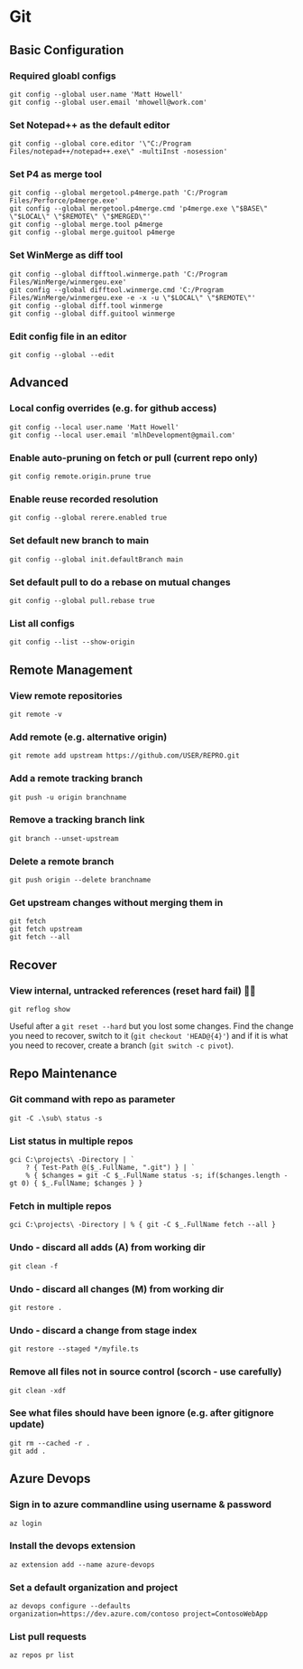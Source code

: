 # Git

## Basic Configuration

### Required gloabl configs

    git config --global user.name 'Matt Howell'
    git config --global user.email 'mhowell@work.com'

### Set Notepad++ as the default editor

    git config --global core.editor '\"C:/Program Files/notepad++/notepad++.exe\" -multiInst -nosession'

### Set P4 as merge tool

    git config --global mergetool.p4merge.path 'C:/Program Files/Perforce/p4merge.exe'
    git config --global mergetool.p4merge.cmd 'p4merge.exe \"$BASE\" \"$LOCAL\" \"$REMOTE\" \"$MERGED\"'
    git config --global merge.tool p4merge
    git config --global merge.guitool p4merge

### Set WinMerge as diff tool

    git config --global difftool.winmerge.path 'C:/Program Files/WinMerge/winmergeu.exe'
    git config --global difftool.winmerge.cmd 'C:/Program Files/WinMerge/winmergeu.exe -e -x -u \"$LOCAL\" \"$REMOTE\"'
    git config --global diff.tool winmerge
    git config --global diff.guitool winmerge

### Edit config file in an editor

    git config --global --edit

## Advanced

### Local config overrides (e.g. for github access)

    git config --local user.name 'Matt Howell'
    git config --local user.email 'mlhDevelopment@gmail.com'

### Enable auto-pruning on fetch or pull (current repo only)

    git config remote.origin.prune true

### Enable reuse recorded resolution

    git config --global rerere.enabled true

### Set default new branch to main

    git config --global init.defaultBranch main

### Set default pull to do a rebase on mutual changes

    git config --global pull.rebase true

### List all configs

    git config --list --show-origin

## Remote Management

### View remote repositories

    git remote -v

### Add remote (e.g. alternative origin)

    git remote add upstream https://github.com/USER/REPRO.git

### Add a remote tracking branch

    git push -u origin branchname

### Remove a tracking branch link

    git branch --unset-upstream

### Delete a remote branch

    git push origin --delete branchname

### Get upstream changes without merging them in

    git fetch
    git fetch upstream
    git fetch --all

## Recover

### View internal, untracked references (reset hard fail) 🤦‍♂️

    git reflog show

Useful after a `git reset --hard` but you lost some changes. Find the change you need to recover, switch to it (`git checkout 'HEAD@{4}'`) 
and if it is what you need to recover, create a branch (`git switch -c pivot`).

## Repo Maintenance

### Git command with repo as parameter

    git -C .\sub\ status -s

### List status in multiple repos

    gci C:\projects\ -Directory | `
        ? { Test-Path @($_.FullName, ".git") } | `
        % { $changes = git -C $_.FullName status -s; if($changes.length -gt 0) { $_.FullName; $changes } }

### Fetch in multiple repos

    gci C:\projects\ -Directory | % { git -C $_.FullName fetch --all }

### Undo - discard all adds (A) from working dir

    git clean -f

### Undo - discard all changes (M) from working dir

    git restore .

### Undo - discard a change from stage index

    git restore --staged */myfile.ts

### Remove all files not in source control (scorch - use carefully)

    git clean -xdf

### See what files should have been ignore (e.g. after gitignore update)

    git rm --cached -r .
    git add .

## Azure Devops

### Sign in to azure commandline using username & password

    az login

### Install the devops extension

    az extension add --name azure-devops

### Set a default organization and project

    az devops configure --defaults organization=https://dev.azure.com/contoso project=ContosoWebApp

### List pull requests

    az repos pr list
